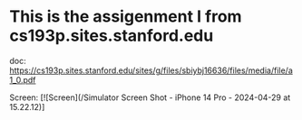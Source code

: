#  This is the assigenment I from cs193p.sites.stanford.edu

doc: https://cs193p.sites.stanford.edu/sites/g/files/sbiybj16636/files/media/file/a1_0.pdf

Screen: [![Screen](/Simulator Screen Shot - iPhone 14 Pro - 2024-04-29 at 15.22.12)]


